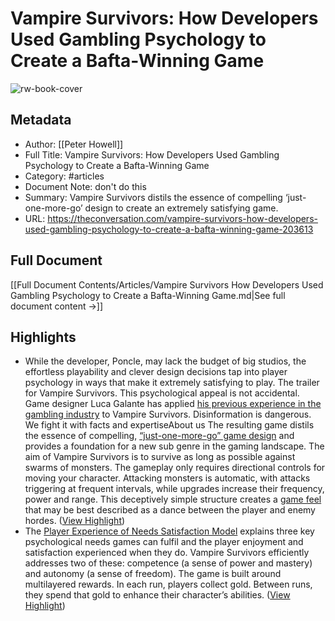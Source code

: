 # Vampire Survivors: How Developers Used Gambling Psychology to Create a Bafta-Winning Game

![rw-book-cover](https://images.theconversation.com/files/520244/original/file-20230411-797-kqe3wo.jpg?ixlib=rb-1.1.0&rect=89%2C0%2C1238%2C617&q=45&auto=format&w=1356&h=668&fit=crop)

## Metadata
- Author: [[Peter Howell]]
- Full Title: Vampire Survivors: How Developers Used Gambling Psychology to Create a Bafta-Winning Game
- Category: #articles
- Document Note: don't do this
- Summary: Vampire Survivors distils the essence of compelling ‘just-one-more-go’ design to create an extremely satisfying game.
- URL: https://theconversation.com/vampire-survivors-how-developers-used-gambling-psychology-to-create-a-bafta-winning-game-203613

## Full Document
[[Full Document Contents/Articles/Vampire Survivors How Developers Used Gambling Psychology to Create a Bafta-Winning Game.md|See full document content →]]

## Highlights
- While the developer, Poncle, may lack the budget of big studios, the effortless playability and clever design decisions tap into player psychology in ways that make it extremely satisfying to play.
  The trailer for Vampire Survivors.
  This psychological appeal is not accidental. Game designer Luca Galante has applied [his previous experience in the gambling industry](https://www.theverge.com/2022/2/19/22941145/vampire-survivors-early-access-steam-pc-mac-luca-galante) to Vampire Survivors.
  Disinformation is dangerous. We fight it with facts and expertiseAbout us
  The resulting game distils the essence of compelling, [“just-one-more-go” game design](https://www.gamesradar.com/just-one-more-go-science-and-psychology-destroying-your-sleep-patterns/) and provides a foundation for a new sub genre in the gaming landscape.
  The aim of Vampire Survivors is to survive as long as possible against swarms of monsters. The gameplay only requires directional controls for moving your character. Attacking monsters is automatic, with attacks triggering at frequent intervals, while upgrades increase their frequency, power and range.
  This deceptively simple structure creates a [game feel](https://www.gamedeveloper.com/design/game-feel-the-secret-ingredient) that may be best described as a dance between the player and enemy hordes. ([View Highlight](https://read.readwise.io/read/01hej9wwtkscfvegws299akc58))
- The [Player Experience of Needs Satisfaction Model](https://immersyve.com/white-paper-the-player-experience-of-need-satisfaction-pens-2007/) explains three key psychological needs games can fulfil and the player enjoyment and satisfaction experienced when they do.
  Vampire Survivors efficiently addresses two of these: competence (a sense of power and mastery) and autonomy (a sense of freedom).
  The game is built around multilayered rewards. In each run, players collect gold. Between runs, they spend that gold to enhance their character’s abilities. ([View Highlight](https://read.readwise.io/read/01hej9xc3wx47njy4ewfnper5n))
